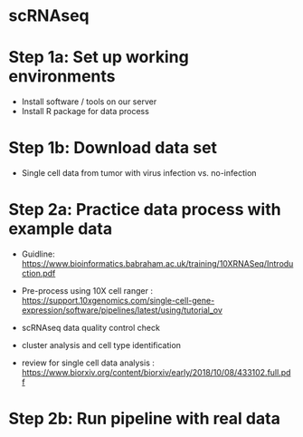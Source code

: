 # scRNAseq

# Step 1a: Set up working environments
* Install software / tools on our server
* Install R package for data process 

# Step 1b: Download data set 
* Single cell data from tumor with virus infection vs. no-infection

# Step 2a: Practice data process with example data 
* Guidline: https://www.bioinformatics.babraham.ac.uk/training/10XRNASeq/Introduction.pdf

* Pre-process using 10X cell ranger : https://support.10xgenomics.com/single-cell-gene-expression/software/pipelines/latest/using/tutorial_ov

* scRNAseq data quality control check

* cluster analysis and cell type identification 

* review for single cell data analysis : https://www.biorxiv.org/content/biorxiv/early/2018/10/08/433102.full.pdf

# Step 2b: Run pipeline with real data 

